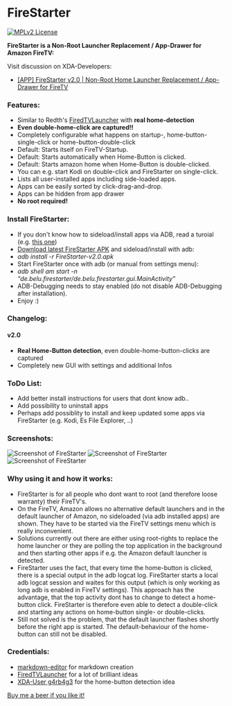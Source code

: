 FireStarter
=========

[![MPLv2 License](http://img.shields.io/badge/license-MPLv2-blue.svg?style=flat-square)](https://www.mozilla.org/MPL/2.0/)

__FireStarter is a Non-Root Launcher Replacement / App-Drawer for Amazon FireTV:__

Visit discussion on XDA-Developers: 
 * [[APP] FireStarter v2.0 | Non-Root Home Launcher Replacement / App-Drawer for FireTV](http://forum.xda-developers.com/fire-tv/themes-apps/app-root-home-launcher-replacement-app-t3118135)

### Features:
 
 * Similar to Redth's <a href="https://github.com/Redth/FiredTVLauncher" target="_blank">FiredTVLauncher</a> with __real home-detection__ 
 * __Even double-home-click are captured!!__
 * Completely configurable what happens on startup-, home-button-single-click or home-button-double-click
 * Default: Starts itself on FireTV-Startup.
 * Default: Starts automatically when Home-Button is clicked.
 * Default: Starts amazon home when Home-Button is double-clicked. 
 * You can e.g. start Kodi on double-click and FireStarter on single-click.
 * Lists all user-installed apps including side-loaded apps.
 * Apps can be easily sorted by click-drag-and-drop.
 * Apps can be hidden from app drawer
 * __No root required!__

### Install FireStarter:

 * If you don't know how to sideload/install apps via ADB, read a turoial (e.g. <a href="http://www.howtogeek.com/216386/how-to-sideload-android-apps-onto-your-amazon-fire-tv-and-fire-tv-stick/" target="_blank">this one</a>)
 * <a href="https://github.com/sphinx02/FireStarter/releases" target="_blank">Download latest FireStarter APK</a> and sideload/install with adb: 
 * _adb install -r FireStarter-v2.0.apk_
 * Start FireStarter once with adb (or manual from settings menu): 
 * _adb shell am start -n "de.belu.firestarter/de.belu.firestarter.gui.MainActivity"_
 * ADB-Debugging needs to stay enabled (do not disable ADB-Debugging after installation).
 * Enjoy :)
 
### Changelog:

>
#### v2.0
 * __Real Home-Button detection__, even double-home-button-clicks are captured
 * Completely new GUI with settings and additional Infos

### ToDo List:
 * Add better install instructions for users that dont know adb..
 * Add possibility to uninstall apps
 * Perhaps add possiblity to install and keep updated some apps via FireStarter (e.g. Kodi, Es File Explorer, ..)

### Screenshots:

![Screenshot of FireStarter](https://raw.githubusercontent.com/sphinx02/FireStarter/master/firestarter_screenshot_03.png "Screenshot of FireStarter")
![Screenshot of FireStarter](https://raw.githubusercontent.com/sphinx02/FireStarter/master/firestarter_screenshot_04.png "Screenshot of FireStarter")
![Screenshot of FireStarter](https://raw.githubusercontent.com/sphinx02/FireStarter/master/firestarter_screenshot_05.png "Screenshot of FireStarter")

### Why using it and how it works:
 * FireStarter is for all people who dont want to root (and therefore loose warranty) their FireTV's.
 * On the FireTV, Amazon allows no alternative default launchers and in the default launcher of Amazon, no sideloaded (via adb installed apps) are shown. They have to be started via the FireTV settings menu which is really inconvenient.
 * Solutions currently out there are either using root-rights to replace the home launcher or they are polling the top application in the background and then starting other apps if e.g. the Amazon default launcher is detected.
 * FireStarter uses the fact, that every time the home-button is clicked, there is a special output in the adb logcat log. FireStarter starts a local adb logcat session and waites for this output (which is only working as long adb is enabled in FireTV settings). This approach has the advantage, that the top activity dont has to change to detect a home-button click. FireStarter is therefore even able to detect a double-click and starting any actions on home-button single- or double-clicks.
 * Still not solved is the problem, that the default launcher flashes shortly before the right app is started. The default-behaviour of the home-button can still not be disabled.

### Credentials:

 * [markdown-editor](https://jbt.github.io/markdown-editor/) for markdown creation
 * [FiredTVLauncher](https://github.com/Redth/FiredTVLauncher) for a lot of brilliant ideas
 * [XDA-User g4rb4g3](http://forum.xda-developers.com/showpost.php?p=56319876&postcount=87) for the home-button detection idea
 
 
<a href="https://www.paypal.com/cgi-bin/webscr?cmd=_s-xclick&hosted_button_id=KKQ6VU34YGKYS" target="_blank">Buy me a beer if you like it!</a>

